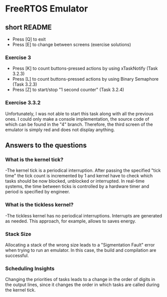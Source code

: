 # FreeRTOS Emulator

## short README

- Press [Q] to exit
- Press [E] to change between screens (exercise solutions)

### Exercise 3
- Press [K] to count buttons-pressed actions by using xTaskNotify (Task 3.2.3)
- Press [L] to count buttons-pressed actions by using Binary Semaphore (Task 3.2.3)
- Press [Z] to start/stop "1 second counter" (Task 3.2.4)

### Exercise 3.3.2
Unfortunately, I was not able to start this task along with all the previous ones.
I could only make a console implementation, the source code of which can be found in the "4" branch.
Therefore, the third screen of the emulator is simply red and does not display anything.

## Answers to the questions

### What is the kernel tick?
-The kernel tick is a periodical interruption. After passing the specified "tick time" the tick count is incremented by 1
and kernel have to check which tasks should be now blocked, unblocked or interrupted.
In real-time systems, the time between ticks is controlled by a hardware timer and period is specified by engineer.

### What is the tickless kernel?
-The tickless kernel has no periodical interruptions. Interrupts are generated as needed. This approach, for example, allows to saves energy.

### Stack Size
Allocating a stack of the wrong size leads to a "Sigmentation Fault" error when trying to run an emulator. In this case, the build and compilation are successful.


### Scheduling Insights
Changing the priorities of tasks leads to a change in the order of digits in the output lines, since it changes the order in which tasks are called during the kernel tick. 
